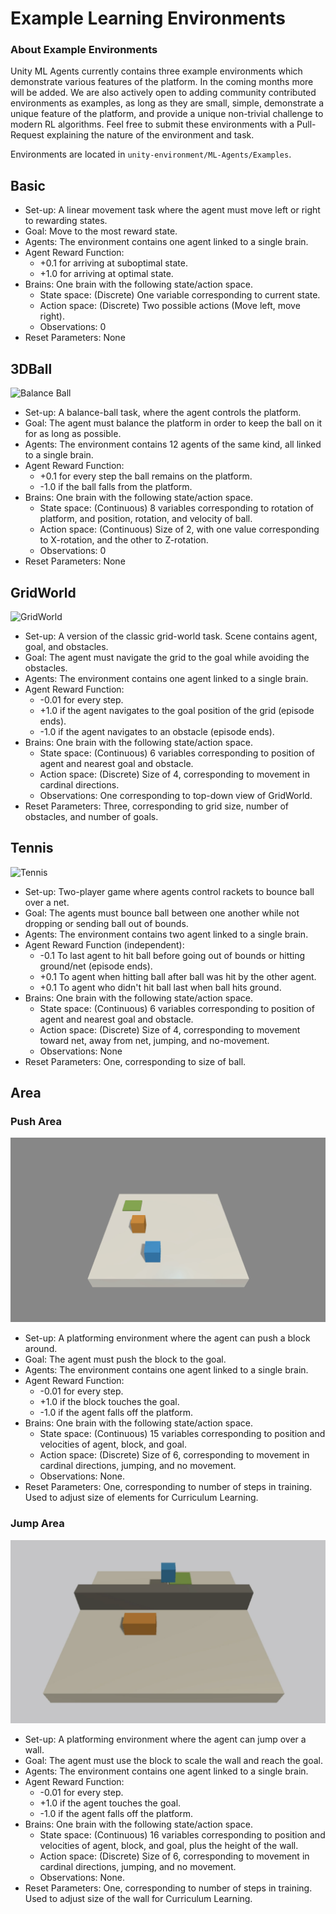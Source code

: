 # Example Learning Environments

### About Example Environments
Unity ML Agents currently contains three example environments which demonstrate various features of the platform. In the coming months more will be added. We are also actively open to adding community contributed environments as examples, as long as they are small, simple, demonstrate a unique feature of the platform, and provide a unique non-trivial challenge to modern RL algorithms. Feel free to submit these environments with a Pull-Request explaining the nature of the environment and task. 

Environments are located in `unity-environment/ML-Agents/Examples`.

## Basic

* Set-up: A linear movement task where the agent must move left or right to rewarding states.
* Goal: Move to the most reward state.
* Agents: The environment contains one agent linked to a single brain.
* Agent Reward Function: 
    * +0.1 for arriving at suboptimal state.
    * +1.0 for arriving at optimal state.
* Brains: One brain with the following state/action space.
    * State space: (Discrete) One variable corresponding to current state.
    * Action space: (Discrete) Two possible actions (Move left, move right).
    * Observations: 0
* Reset Parameters: None

## 3DBall

![Balance Ball](../images/balance.png)

* Set-up: A balance-ball task, where the agent controls the platform. 
* Goal: The agent must balance the platform in order to keep the ball on it for as long as possible.
* Agents: The environment contains 12 agents of the same kind, all linked to a single brain.
* Agent Reward Function: 
    * +0.1 for every step the ball remains on the platform. 
    * -1.0 if the ball falls from the platform.
* Brains: One brain with the following state/action space.
    * State space: (Continuous) 8 variables corresponding to rotation of platform, and position, rotation, and velocity of ball.
    * Action space: (Continuous) Size of 2, with one value corresponding to X-rotation, and the other to Z-rotation.
    * Observations: 0
* Reset Parameters: None

## GridWorld

![GridWorld](../images/gridworld.png)

* Set-up: A version of the classic grid-world task. Scene contains agent, goal, and obstacles. 
* Goal: The agent must navigate the grid to the goal while avoiding the obstacles.
* Agents: The environment contains one agent linked to a single brain.
* Agent Reward Function: 
    * -0.01 for every step.
    * +1.0 if the agent navigates to the goal position of the grid (episode ends).
    * -1.0 if the agent navigates to an obstacle (episode ends).
* Brains: One brain with the following state/action space.
    * State space: (Continuous) 6 variables corresponding to position of agent and nearest goal and obstacle.
    * Action space: (Discrete) Size of 4, corresponding to movement in cardinal directions.
    * Observations: One corresponding to top-down view of GridWorld.
* Reset Parameters: Three, corresponding to grid size, number of obstacles, and number of goals.


## Tennis

![Tennis](../images/tennis.png)

* Set-up: Two-player game where agents control rackets to bounce ball over a net. 
* Goal: The agents must bounce ball between one another while not dropping or sending ball out of bounds.
* Agents: The environment contains two agent linked to a single brain.
* Agent Reward Function (independent): 
    * -0.1 To last agent to hit ball before going out of bounds or hitting ground/net (episode ends).
    * +0.1 To agent when hitting ball after ball was hit by the other agent. 
    * +0.1 To agent who didn't hit ball last when ball hits ground.
* Brains: One brain with the following state/action space.
    * State space: (Continuous) 6 variables corresponding to position of agent and nearest goal and obstacle.
    * Action space: (Discrete) Size of 4, corresponding to movement toward net, away from net, jumping, and no-movement.
    * Observations: None
* Reset Parameters: One, corresponding to size of ball.

## Area 

### Push Area

![Push](../images/push.png)

* Set-up: A platforming environment where the agent can push a block around.
* Goal: The agent must push the block to the goal.
* Agents: The environment contains one agent linked to a single brain.
* Agent Reward Function: 
    * -0.01 for every step.
    * +1.0 if the block touches the goal.
    * -1.0 if the agent falls off the platform.
* Brains: One brain with the following state/action space.
    * State space: (Continuous) 15 variables corresponding to position and velocities of agent, block, and goal.
    * Action space: (Discrete) Size of 6, corresponding to movement in cardinal directions, jumping, and no movement.
    * Observations: None.
* Reset Parameters: One, corresponding to number of steps in training. Used to adjust size of elements for Curriculum Learning.

### Jump Area

![Jump](../images/jump.png)

* Set-up: A platforming environment where the agent can jump over a wall.
* Goal: The agent must use the block to scale the wall and reach the goal.
* Agents: The environment contains one agent linked to a single brain.
* Agent Reward Function: 
    * -0.01 for every step.
    * +1.0 if the agent touches the goal.
    * -1.0 if the agent falls off the platform.
* Brains: One brain with the following state/action space.
    * State space: (Continuous) 16 variables corresponding to position and velocities of agent, block, and goal, plus the height of the wall.
    * Action space: (Discrete) Size of 6, corresponding to movement in cardinal directions, jumping, and no movement.
    * Observations: None.
* Reset Parameters: One, corresponding to number of steps in training. Used to adjust size of the wall for Curriculum Learning.

